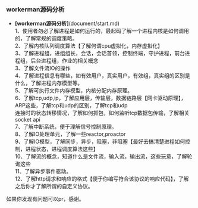 ### workerman源码分析  
- **[workerman源码分析]**(document/start.md)   
1、使用者勿必了解进程是如何运行的，最起码了解一个进程内核是如何调用的，了解常规的调度策略。      
2、了解内核队列调度算法【了解何谓cpu虚拟化，内存虚拟化】       
3、了解进程组，进组组长，会话，会话首领，控制终端，守护进程，前台进程组，后台进程组，作业的相关概念        
3、了解文件流IO的操作        
4、了解进程信息有哪些，如有效用户，真实用户，有效组，真实组的区别是什么，了解进程内存模型等。       
5、了解可执行文件内存模型，内核分配内存原理。         
6、了解tcp,udp,ip，了解应用层，传输层，数据链路层【网卡驱动原理】，ARP这些，了解tcp和udp的区别，了解tcp和udp        
连接时的状态转移情况，了解如何抓包，如何监听tcp数据包传输，了解相关socket api        
7、了解中断系统，便于理解信号控制原理。         
8、了解IO处理单元，了解一些reactor,proactor       
9、了解IO模型，了解同步，异步，阻塞，非阻塞【最好去搞清楚进程如何控制，进程状态，进程调度算法这些】       
10、了解流的概念，知道什么是文件流，输入流，输出流，这些玩意，了解轮询这些       
11、了解异步事件驱动。           
12、了解http请求和响应的格式【便于你编写符合该协议的响应代码】，了解之后你才了解所谓的自定义协议。       

如果你发现有问题可以pr，感谢。     
